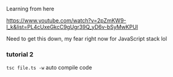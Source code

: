 Learning from here

https://www.youtube.com/watch?v=2pZmKW9-I_k&list=PL4cUxeGkcC9gUgr39Q_yD6v-bSyMwKPUI

Need to get this down, my fear right now for JavaScript stack lol

### tutorial 2

`tsc file.ts -w` auto compile code
